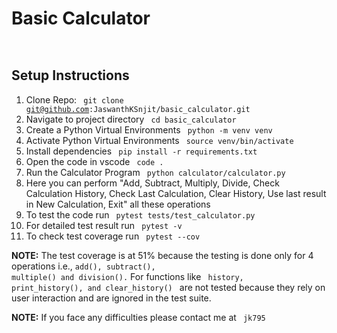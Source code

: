 # Basic Calculator
<code> </code>
## Setup Instructions

1. Clone Repo: <code> git clone git@github.com:JaswanthKSnjit/basic_calculator.git </code>
2. Navigate to project directory <code> cd basic_calculator </code>
3. Create a Python Virtual Environments <code> python -m venv venv </code>
4. Activate Python Virtual Environments <code> source venv/bin/activate </code>
5. Install dependencies <code> pip install -r requirements.txt </code>
6. Open the code in vscode <code> code .</code>
7. Run the Calculator Program <code> python calculator/calculator.py </code>
8. Here you can perform "Add, Subtract, Multiply, Divide, Check Calculation History, Check Last Calculation, Clear History, Use last result in New Calculation, Exit" all these operations
9. To test the code run <code> pytest tests/test_calculator.py </code>
10. For detailed test result run <code> pytest -v </code> 
11. To check  test coverage run <code> pytest --cov </code>

**NOTE:** The test coverage is at 51% because the testing is done only for 4 operations i.e., <code>add(), subtract(), multiple() and division().</code> For functions like <code> history, print_history(), and clear_history() </code> are not tested because they rely on user interaction and are ignored in the test suite.

**NOTE:** If you face any difficulties please contact me at <code> jk795 </code>
